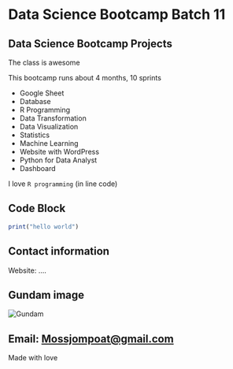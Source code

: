 # Data Science Bootcamp Batch 11
## Data Science Bootcamp Projects 

The class is awesome

This bootcamp runs about 4 months, 10 sprints

- Google Sheet
- Database
- R Programming
- Data Transformation
- Data Visualization
- Statistics
- Machine Learning
- Website with WordPress
- Python for Data Analyst
- Dashboard

I love `R programming` (in line code)

## Code Block
```r
print("hello world")
```

## Contact information
Website: ....

## Gundam image
![Gundam](https://experienceredmond.com/wp-content/uploads/2024/08/img_mv_sp.png)


## Email: Mossjompoat@gmail.com

Made with love

